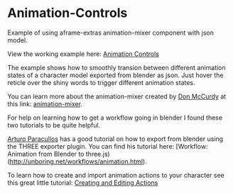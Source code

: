 # Animation-Controls
Example of using aframe-extras animation-mixer component with json model.

View the working example here: [Animation Controls](https://rexraptor08.github.io/animation-controls/)

The example shows how to smoothly transion between different animation states of a character model exported from blender as json. Just hover the reticle over the shiny words to trigger different animation states.

You can learn more about the animation-mixer created by [Don McCurdy](https://github.com/donmccurdy) at this link: [animation-mixer](https://github.com/donmccurdy/aframe-extras/blob/master/src/loaders/README.md).

For help on learning how to get a workflow going in blender I found these two tutorials to be quite helpful.

[Arturo Paracullos](https://github.com/arturitu) has a good tutorial on how to export from blender using the THREE exporter plugin. You can find his tutorial here: [Workflow: Animation from Blender to three.js)(http://unboring.net/workflows/animation.html).

To learn how to create and import animation actions to your character see this great little tutorial: [Creating and Editing Actions](https://www.youtube.com/watch?v=Gb152Qncn2s)



